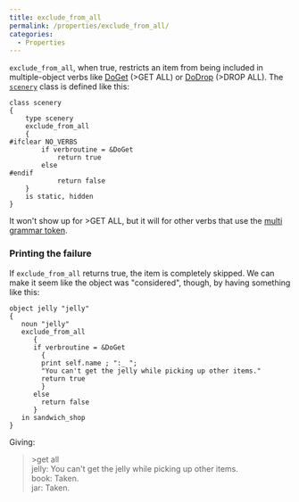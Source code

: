 ```yaml
---
title: exclude_from_all
permalink: /properties/exclude_from_all/
categories: 
  - Properties
---
```


`exclude_from_all`, when true, restricts an item from being included in
multiple-object verbs like [DoGet](/verb-routines/doget/) (&gt;GET ALL) or
[DoDrop](/verb-routines/dodrop/) (&gt;DROP ALL). The
[`scenery`](/basics/scenery/) class is defined like this:

    class scenery
    {
        type scenery
        exclude_from_all
        {
    #ifclear NO_VERBS
            if verbroutine = &DoGet
                return true
            else
    #endif
                return false
        }
        is static, hidden
    }

It won't show up for &gt;GET ALL, but it will for other verbs that use
the [multi grammar token](/basics/grammar-tokens/).

### Printing the failure

If `exclude_from_all` returns true, the item is completely skipped. We
can make it seem like the object was "considered", though, by having
something like this:

    object jelly "jelly"
    {
       noun "jelly"
       exclude_from_all
          {
          if verbroutine = &DoGet
            {
            print self.name ; ":_ ";
            "You can't get the jelly while picking up other items."
            return true
            }
          else
            return false
          }
       in sandwich_shop
    }

Giving:

>&gt;get all  
>jelly: You can't get the jelly while picking up other items.  
>book: Taken.  
>jar: Taken.
